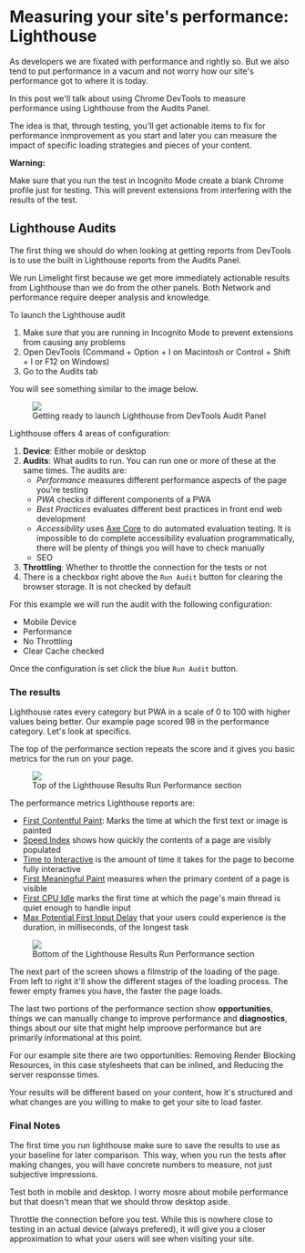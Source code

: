 # Measuring your site's performance: Lighthouse

As developers we are fixated with performance and rightly so. But we also tend to put performance in a vacum and not worry how our site's performance got to where it is today.

In this post we'll talk about using Chrome DevTools to measure performance using Lighthouse from the Audits Panel.

The idea is that, through testing, you'll get actionable items to fix for performance inmprovement as you start and later you can measure the impact of specific loading strategies and pieces of your content.

<div class="message warning">
  <p><strong>Warning:</strong></p>
  <p>Make sure that you run the test in Incognito Mode create a blank Chrome profile just for testing. This will prevent extensions from interfering with the results of the test.</p>
</div>

## Lighthouse Audits

The first thing we should do when looking at getting reports from DevTools is to use the built in Lighthouse reports from the Audits Panel.

We run Limelight first because we get more immediately actionable results from Lighthouse than we do from the other panels. Both Network and performance require deeper analysis and knowledge.

To launch the Lighthouse audit

1. Make sure that you are running in Incognito Mode to prevent extensions from causing any problems
2. Open DevTools (Command + Option + I on Macintosh or Control + Shift + I or F12 on Windows)
3. Go to the Audits tab

You will see something similar to the image below.

<figure>
  <img src="https://publishing-project.rivendellweb.net/wp-content/uploads/2019/08/devtools-audit-lighhouse-run.png">
  <figcaption>Getting ready to launch Lighthouse from DevTools Audit Panel</figcaption>
</figure>

Lighthouse offers 4 areas of configuration:

1. **Device**: Either mobile or desktop
2. **Audits**: What audits to run. You can run one or more of these at the same times. The audits are:
   * _Performance_ measures different performance aspects of the page you're testing
   * _PWA_ checks if different components of a PWA
   * _Best Practices_ evaluates different best practices in front end web development
   * _Accessibility_ uses [Axe Core](https://github.com/dequelabs/axe-core) to do automated evaluation testing. It is impossible to do complete accessibility evaluation programmatically, there will be plenty of things you will have to check manually
   * SEO
3. **Throttling**: Whether to throttle the connection for the tests or not
4. There is a checkbox right above the `Run Audit` button for clearing the browser storage.  It is not checked by default

For this example we will run the audit with the following configuration:

* Mobile Device
* Performance
* No Throttling
* Clear Cache checked

Once the configuration is set click the blue `Run Audit` button.

### The results

Lighthouse rates every category but PWA in a scale of 0 to 100 with higher values being better. Our example page scored 98 in the performance category. Let's look at specifics.

The top of the performance section repeats the score and it gives you basic metrics for the run on your page.

<figure>
  <img src="https://publishing-project.rivendellweb.net/wp-content/uploads/2019/08/performance-lighthouse-run-1.png">
  <figcaption>Top of the Lighthouse Results Run Performance section</figcaption>
</figure>

The performance metrics Lighthouse reports are:

* [First Contentful Paint](https://developers.google.com/web/tools/lighthouse/audits/first-contentful-paint): Marks the time at which the first text or image is painted
* [Speed Index](https://developers.google.com/web/tools/lighthouse/audits/speed-index) shows how quickly the contents of a page are visibly populated
* [Time to Interactive](https://developers.google.com/web/tools/lighthouse/audits/time-to-interactive)  is the amount of time it takes for the page to become fully interactive
* [First Meaningful Paint](https://developers.google.com/web/tools/lighthouse/audits/first-meaningful-paint) measures when the primary content of a page is visible
* [First CPU Idle](https://developers.google.com/web/tools/lighthouse/audits/first-cpu-idle) marks the first time at which the page's main thread is quiet enough to handle input
* [Max Potential First Input Delay](https://developers.google.com/web/updates/2018/05/first-input-delay) that your users could experience is the duration, in milliseconds, of the longest task

<figure>
  <img src="https://publishing-project.rivendellweb.net/wp-content/uploads/2019/08/performance-lighthouse-run-2.png">
  <figcaption>Bottom of the Lighthouse Results Run Performance section</figcaption>
</figure>

The next part of the screen shows a filmstrip of the loading of the page. From left to right it'll show the different stages of the loading process. The fewer empty frames you have, the faster the page loads.

The last two portions of the performance section show **opportunities**, things we can manually change to improve performance and **diagnostics**, things about our site that might help improove performance but are primarily informational at this point.

For our example site there are two opportunities: Removing Render Blocking Resources, in this case stylesheets that can be inlined, and Reducing the server responsse times.

Your results will be different based on your content, how it's structured and what changes are you willing to make to get your site to load faster.

### Final Notes

The first time you run lighthouse make sure to save the results to use as your baseline for later comparison. This way, when you run the tests after making changes, you will have concrete numbers to measure, not just subjective impressions.

Test both in mobile and desktop. I worry mosre about mobile performance but that doesn't mean that we should throw desktop aside.

Throttle the connection before you test. While this is nowhere close to testing in an actual device (always prefered), it will give you a closer approximation to what your users will see when visiting your site.

